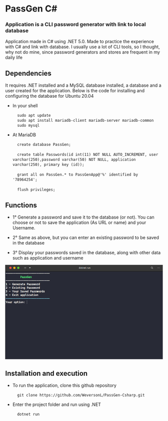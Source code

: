 # PassGen C#

### Application is a CLI password generator with link to local database

Application made in C# using .NET 5.0. Made to practice the experience with C# and link with database. I usually use a lot of CLI tools, so I thought, why not do mine, since password generators and stores are frequent in my daily life

## Dependencies

It requires .NET installed and a MySQL database installed, a database and a user created for the application. Below is the code for installing and configuring the database for Ubuntu 20.04

- In your shell

        sudo apt update
        sudo apt install mariadb-client mariadb-server mariadb-common
        sudo mysql

- At MariaDB

        create database PassGen;

        create table Passwords(id int(11) NOT NULL AUTO_INCREMENT, user varchar(250),password varchar(50) NOT NULL, application varchar(250), primary key (id));
    
        grant all on PassGen.* to PassGenApp@'%' identified by '78964254';

        flush privileges;

## Functions

- 1° Generate a password and save it to the database (or not). You can choose or not to save the application (As URL or name) and your Username.

- 2° Same as above, but you can enter an existing password to be saved in the database

- 3° Display your passwords saved in the database, along with other data such as application and username

![Screenshot](/Screenshots/screenshot.png)

## Installation and execution

- To run the application, clone this github repository

        git clone https://github.com/WeversonL/PassGen-Csharp.git

- Enter the project folder and run using .NET

        dotnet run